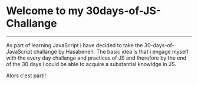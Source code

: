 # Welcome to my 30days-of-JS-Challange
-----------------------------------------------

As part of learning JavaScript i have decided to take the 30-days-of-JavaScript  challange by Hasabeneh.
The basic idea is that i engage myself with the every day challange and practices of JS and therefore by the end of the 30 days i could be able to acquire a substantial knowldge in JS.

Alors c'est parti!
